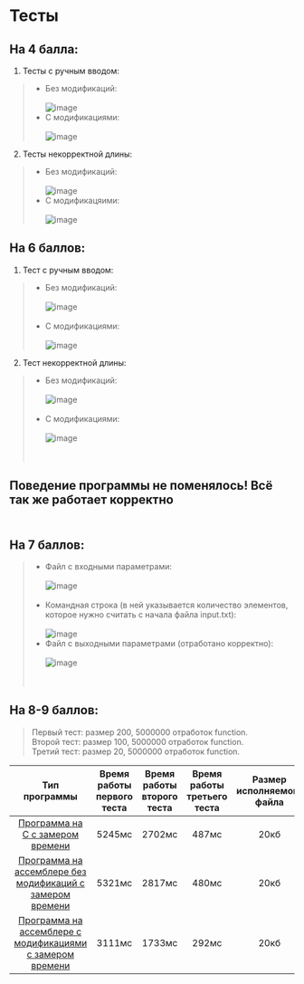 # Тесты

## На 4 балла:
1. Тесты с ручным вводом: <br/>
> * Без модификаций: <br/> <br/>
> ![image](https://user-images.githubusercontent.com/66753948/197071947-2eb23d35-fe5a-4a66-83e0-88b07d340097.png) <br/>
> * С модификациями: <br/> <br/>
> ![image](https://user-images.githubusercontent.com/66753948/197071406-dc05f622-b904-45c1-aea2-7eff47afb232.png) <br/>

2. Тесты некорректной длины: <br/>
> * Без модификаций: <br/> <br/>
> ![image](https://user-images.githubusercontent.com/66753948/197072505-ad1897bf-3754-4838-89ef-2e7b98519457.png) <br/>
> * С модификацяими: <br/> <br/>
> ![image](https://user-images.githubusercontent.com/66753948/197072597-536721dd-7734-4858-9e57-7f2ae6909bb0.png) <br/>

## На 6 баллов:
1. Тест с ручным вводом: <br/>
> * Без модификаций: <br/> <br/>
> ![image](https://user-images.githubusercontent.com/66753948/197085493-1b733b0f-98f6-44cf-8c54-533b4e0bfecf.png) <br/> <br/>
> * С модификациями: <br/> <br/>
> ![image](https://user-images.githubusercontent.com/66753948/197080475-bffd262b-f3af-4b5f-97dd-47c66c9fb04c.png)

2. Тест некорректной длины: <br/>
> * Без модификаций: <br/> <br/>
> ![image](https://user-images.githubusercontent.com/66753948/197085596-5e26a645-c9c0-442e-834d-963fbf06ad23.png) <br/> <br/>
> * С модификациями: <br/> <br/>
> ![image](https://user-images.githubusercontent.com/66753948/197080864-4638e1e6-a6c4-4e57-a6d0-e9e7a5667147.png) <br/> <br/> <br/>
## Поведение программы не поменялось! Всё так же работает корректно <br/> <br/>

## На 7 баллов: <br/>
> * Файл с входными параметрами: <br/> <br/>
> ![image](https://user-images.githubusercontent.com/66753948/197082392-062bd68b-55c5-4247-a666-8782caeb5c0f.png) <br/> <br/>
> * Командная строка (в ней указывается количество элементов, которое нужно считать с начала файла input.txt): <br/> <br/>
> ![image](https://user-images.githubusercontent.com/66753948/197082590-9050c1b4-7311-4a82-8e01-9ad93463dd3b.png) <br/>
> * Файл с выходными параметрами (отработано корректно): <br/> <br/>
> ![image](https://user-images.githubusercontent.com/66753948/197082726-affb2baa-8a55-45cc-bc7c-d8071dee759d.png) <br/> <br/> <br/>

## На 8-9 баллов: <br/>
> Первый тест: размер 200, 5000000 отработок function. <br/>
> Второй тест: размер 100, 5000000 отработок function. <br/>
> Третий тест: размер 20, 5000000 отработок function. <br/> 

| Тип программы  | Время работы первого теста  | Время работы второго теста  | Время работы третьего теста  | Размер исполняемого файла | Суммарное количество строк | 
| :---: | :---: | :---: | :---: | :---: | :---: | 
| [Программа на C с замером времени](https://github.com/Bishop-Y/ACS_HomeWork_1/tree/main/Program%20on%20C%20with%20clock)  | 5245мс  | 2702мс  | 487мс  | 20кб  | 111 строк  | 
| [Программа на ассемблере без модификаций с замером времени](https://github.com/Bishop-Y/ACS_HomeWork_1/tree/main/ASM%20without%20modifications%20with%20clock)  | 5321мс  | 2817мс  | 480мс  | 20кб  | 759 строк  | 
| [Программа на ассемблере с модификациями с замером времени](https://github.com/Bishop-Y/ACS_HomeWork_1/tree/main/ASM%20with%20clock)  | 3111мс  | 1733мс  | 292мс  | 20кб  | 676 строк  | 
